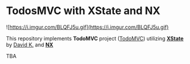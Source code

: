 # TodosMVC with XState and NX

![https://i.imgur.com/BLQFJ5u.gif](https://i.imgur.com/BLQFJ5u.gif)

This repository implements **TodoMVC** project ([TodoMVC](http://todomvc.com/)) utilizing **[XState](https://xstate.js.org/)** by [David K.](https://twitter.com/DavidKPiano) and **[NX](https://nx.dev)**

TBA
